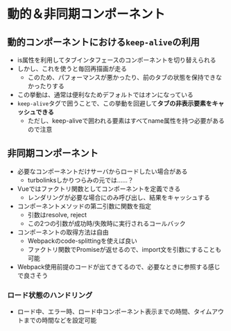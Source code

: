 # 動的＆非同期コンポーネント

## 動的コンポーネントにおける`keep-alive`の利用
* is属性を利用してタブインタフェースのコンポーネントを切り替えられる
* しかし、これを使うと毎回再描画が走る
    * このため、パフォーマンスが悪かったり、前のタブの状態を保持できなかったりする
* この挙動は、通常は便利なためデフォルトではオンになっている
* `keep-alive`タグで囲うことで、この挙動を回避して**タブの非表示要素をキャッシュできる**
    * ただし、keep-aliveで囲われる要素はすべてname属性を持つ必要があるので注意

## 非同期コンポーネント
* 必要なコンポーネントだけサーバからロードしたい場合がある
    * turbolinksしかりつらみの元では……？
* Vueではファクトリ関数としてコンポーネントを定義できる
    * レンダリングが必要な場合にのみ呼び出し、結果をキャッシュする
* コンポーネントメソッドの第二引数に関数を指定
    * 引数はresolve, reject
    * この2つの引数が成功時/失敗時に実行されるコールバック
* コンポーネントの取得方法は自由
    * Webpackのcode-splittingを使えば良い
    * ファクトリ関数でPromiseが返せるので、import文を引数にすることも可能
* Webpack使用前提のコードが出てきてるので、必要なときに参照する感じで良さそう

### ロード状態のハンドリング
* ロード中、エラー時、ロード中コンポーネント表示までの時間、タイムアウトまでの時間などを設定可能
